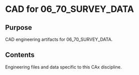 # CAD for 06_70_SURVEY_DATA

## Purpose
CAD engineering artifacts for 06_70_SURVEY_DATA.

## Contents
Engineering files and data specific to this CAx discipline.
